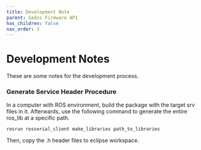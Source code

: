 ```yaml
---
title: Development Note
parent: Gados Firmware API
has_children: false
nav_order: 3
---
```


# Development Notes
These are some notes for the development process.

### Generate Service Header Procedure
In a computer with ROS environment, build the package with the target srv files in it. Afterwards, use the following command to generate the entire ros_lib at a specific path.
```
rosrun rosserial_client make_libraries path_to_libraries
```
Then, copy the .h header files to eclipse workspace.